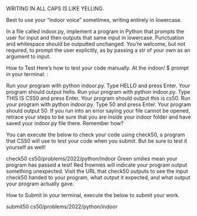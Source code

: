 WRITING IN ALL CAPS IS LIKE YELLING.

Best to use your “indoor voice” sometimes, writing entirely in lowercase.

In a file called indoor.py, implement a program in Python that prompts the user for input and then outputs that same input in lowercase. Punctuation and whitespace should be outputted unchanged. You’re welcome, but not required, to prompt the user explicitly, as by passing a str of your own as an argument to input.

How to Test
Here’s how to test your code manually. At the indoor/ $ prompt in your terminal: :

Run your program with python indoor.py. Type HELLO and press Enter. Your program should output hello.
Run your program with python indoor.py. Type THIS IS CS50 and press Enter. Your program should output this is cs50.
Run your program with python indoor.py. Type 50 and press Enter. Your program should output 50.
If you run into an error saying your file cannot be opened, retrace your steps to be sure that you are inside your indoor folder and have saved your indoor.py file there. Remember how?

You can execute the below to check your code using check50, a program that CS50 will use to test your code when you submit. But be sure to test it yourself as well!

check50 cs50/problems/2022/python/indoor
Green smilies mean your program has passed a test! Red frownies will indicate your program output something unexpected. Visit the URL that check50 outputs to see the input check50 handed to your program, what output it expected, and what output your program actually gave.

How to Submit
In your terminal, execute the below to submit your work.

submit50 cs50/problems/2022/python/indoor